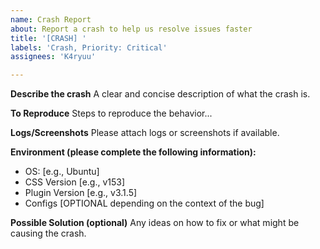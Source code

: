 ```yaml
---
name: Crash Report
about: Report a crash to help us resolve issues faster
title: '[CRASH] '
labels: 'Crash, Priority: Critical'
assignees: 'K4ryuu'

---
```


**Describe the crash**
A clear and concise description of what the crash is.

**To Reproduce**
Steps to reproduce the behavior...

**Logs/Screenshots**
Please attach logs or screenshots if available.

**Environment (please complete the following information):**
- OS: [e.g., Ubuntu]
- CSS Version [e.g., v153]
- Plugin Version [e.g., v3.1.5]
- Configs [OPTIONAL depending on the context of the bug]

**Possible Solution (optional)**
Any ideas on how to fix or what might be causing the crash.
